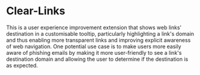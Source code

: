 # Clear-Links
This is a user experience improvement extension that shows web links' destination in a customisable tooltip, particularly highlighting a link's domain and thus enabling more transparent links and improving explicit awareness of web navigation. One potential use case is to make users more easily aware of phishing emails by making it more user-friendly to see a link's destination domain and allowing the user to determine if the destination is as expected.

